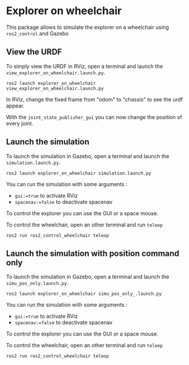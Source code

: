 # Explorer on wheelchair

This package allows to simulate the explorer on a wheelchair using `ros2_control` and Gazebo

## View the URDF

To simply view the URDF in RViz, open a terminal and launch the `view_explorer_on_wheelchair.launch.py`.  

```
ros2 launch explorer_on_wheelchair view_explorer_on_wheelchair.launch.py
```

In RViz, change the fixed frame from "odom" to "chassis" to see the urdf appear.

With the `joint_state_publisher_gui` you can now change the position of every joint.


## Launch the simulation

To launch the simulation in Gazebo, open a terminal and launch the `simulation.launch.py`.  

```
ros2 launch explorer_on_wheelchair simulation.launch.py
```

You can run the simulation with some arguments :

* `gui:=true` to activate RViz
* `spacenav:=false` to deactivate spacenav

To control the explorer you can use the GUI or a space mouse.

To control the wheelchair, open an other terminal and run `teleop`

```
ros2 run ros2_control_wheelchair teleop
```

## Launch the simulation with position command only

To launch the simulation in Gazebo, open a terminal and launch the `simu_pos_only.launch.py`.  

```
ros2 launch explorer_on_wheelchair simu_pos_only_.launch.py
```

You can run the simulation with some arguments :

* `gui:=true` to activate RViz
* `spacenav:=false` to deactivate spacenav

To control the explorer you can use the GUI or a space mouse.

To control the wheelchair, open an other terminal and run `teleop`

```
ros2 run ros2_control_wheelchair teleop
```